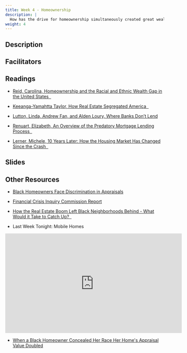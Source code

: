 ```yaml
---
title: Week 4 - Homeownership
description: |
  How has the drive for homeownership simultaneously created great wealth and calamity for many households?
weight: 4
---
```

## Description
## Facilitators
## Readings

* [Reid, Carolina, Homeownership and the Racial and Ethnic Wealth Gap in the United States &nbsp;<i class="fas fa-cloud-download-alt"></i>](https://uofi.box.com/s/7krnn22nc1l54rzsbjtm85uml4cvqtzs)

* [Keeanga-Yamahtta Taylor, How Real Estate Segregated America &nbsp;<i class="fas fa-cloud-download-alt"></i>](https://uofi.box.com/s/nhtsryikh3vx9llesrxqq0y91momh6nu)

* [Lutton, Linda, Andrew Fan, and Alden Loury, Where Banks Don’t Lend](https://interactive.wbez.org/2020/banking/disparity/)

* [Renuart, Elizabeth, An Overview of the Predatory Mortgage Lending Process &nbsp;<i class="fas fa-cloud-download-alt"></i>](https://uofi.box.com/s/p04el32z1mns3j6xm2jvao7q6a5af4u6)

* [Lerner, Michele, 10 Years Later: How the Housing Market Has Changed Since the Crash &nbsp;<i class="fas fa-cloud-download-alt"></i>](https://uofi.box.com/s/uosffkmuci1l4nf7xp7d0qhimfwgy1wk)
	
## Slides

## Other Resources

* [Black Homeowners Face Discrimination in Appraisals](https://www.nytimes.com/2020/08/25/realestate/blacks-minorities-appraisals-discrimination.html)

* [Financial Crisis Inquiry Commission Report](https://www.govinfo.gov/content/pkg/GPO-FCIC/pdf/GPO-FCIC.pdf)

* [How the Real Estate Boom Left Black Neighborhoods Behind - What Would it Take to Catch Up? &nbsp;<i class="far fa-newspaper"></i>](https://www.nytimes.com/2021/12/12/podcasts/the-daily/the-sunday-read-how-the-real-estate-boom-left-black-neighborhoods-behind.html)

* Last Week Tonight: Mobile Homes

<iframe width="560" height="315" src="https://www.youtube-nocookie.com/embed/jCC8fPQOaxU" title="YouTube video player" frameborder="0" allow="accelerometer; autoplay; clipboard-write; encrypted-media; gyroscope; picture-in-picture" allowfullscreen></iframe>

* [When a Black Homeowner Concealed Her Race Her Home's Appraisal Value Doubled](https://www.cnn.com/2021/05/19/homes/black-homeowner-home-appraisal-feseries/index.html)
